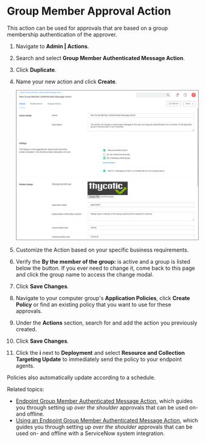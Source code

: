 [title]: # (Group Member Approval)
[tags]: # (action)
[priority]: # (3)
# Group Member Approval Action

This action can be used for approvals that are based on a group membership authentication of the approver.

1. Navigate to __Admin | Actions__.
1. Search and select __Group Member Authenticated Message Action__.
1. Click __Duplicate__.
1. Name your new action and click __Create__.

   ![group approval action](images/group-member-appr.png "Group Member Authenticated Message Action")
1. Customize the Action based on your specific business requirements.
1. Verify the __By the member of the group:__ is active and a group is listed below the button. If you ever need to change it, come back to this page and click the group name to access the change modal.
1. Click __Save Changes__.
1. Navigate to your computer group's __Application Policies__, click __Create Policy__ or find an existing policy that you want to use for these approvals.
1. Under the __Actions__ section, search for and add the action you previously created.
1. Click __Save Changes__.
1. Click the __i__ next to __Deployment__ and select __Resource and Collection Targeting Update__ to immediately send the policy to your endpoint agents.

Policies also automatically update according to a schedule.

Related topics:

* [Endpoint Group Member Authenticated Message Action](endpoint-group-member-approvals.md), which guides you through setting up _over the shoulder_ approvals that can be used on- and offline.
* [Using an Endpoint Group Member Authenticated Message Action](../config/foreign-systems/third-party/set-up-servicenow.md), which guides you through setting up _over the shoulder_ approvals that can be used on- and offline with a ServiceNow system integration.
